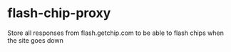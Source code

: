 # flash-chip-proxy
Store all responses from flash.getchip.com to be able to flash chips when the site goes down
